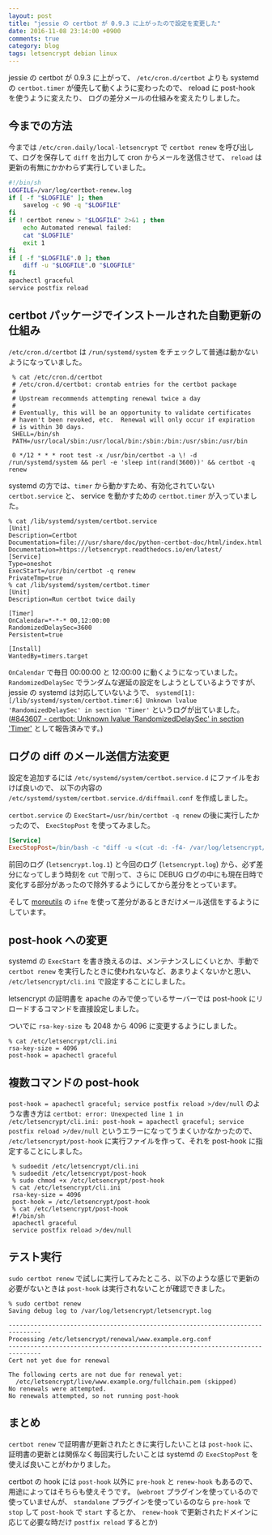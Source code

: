 ```yaml
---
layout: post
title: "jessie の certbot が 0.9.3 に上がったので設定を変更した"
date: 2016-11-08 23:14:00 +0900
comments: true
category: blog
tags: letsencrypt debian linux
---
```

jessie の certbot が 0.9.3 に上がって、
`/etc/cron.d/certbot` よりも systemd の `certbot.timer` が優先して動くように変わったので、
reload に post-hook を使うように変えたり、
ログの差分メールの仕組みを変えたりしました。

<!--more-->

## 今までの方法

今までは `/etc/cron.daily/local-letsencrypt` で `certbot renew` を呼び出して、ログを保存して `diff` を出力して cron からメールを送信させて、
`reload` は更新の有無にかかわらず実行していました。

```sh
#!/bin/sh
LOGFILE=/var/log/certbot-renew.log
if [ -f "$LOGFILE" ]; then
    savelog -c 90 -q "$LOGFILE"
fi
if ! certbot renew > "$LOGFILE" 2>&1 ; then
    echo Automated renewal failed:
    cat "$LOGFILE"
    exit 1
fi
if [ -f "$LOGFILE".0 ]; then
    diff -u "$LOGFILE".0 "$LOGFILE"
fi
apachectl graceful
service postfix reload
```

## certbot パッケージでインストールされた自動更新の仕組み

`/etc/cron.d/certbot` は `/run/systemd/system` をチェックして普通は動かないようになっていました。

```console
 % cat /etc/cron.d/certbot
 # /etc/cron.d/certbot: crontab entries for the certbot package
 #
 # Upstream recommends attempting renewal twice a day
 #
 # Eventually, this will be an opportunity to validate certificates
 # haven't been revoked, etc.  Renewal will only occur if expiration
 # is within 30 days.
 SHELL=/bin/sh
 PATH=/usr/local/sbin:/usr/local/bin:/sbin:/bin:/usr/sbin:/usr/bin
 
 0 */12 * * * root test -x /usr/bin/certbot -a \! -d /run/systemd/system && perl -e 'sleep int(rand(3600))' && certbot -q renew
```

systemd の方では、`timer` から動かすため、有効化されていない `certbot.service` と、 service を動かすための `certbot.timer` が入っていました。

```console
% cat /lib/systemd/system/certbot.service
[Unit]
Description=Certbot
Documentation=file:///usr/share/doc/python-certbot-doc/html/index.html
Documentation=https://letsencrypt.readthedocs.io/en/latest/
[Service]
Type=oneshot
ExecStart=/usr/bin/certbot -q renew
PrivateTmp=true
% cat /lib/systemd/system/certbot.timer
[Unit]
Description=Run certbot twice daily

[Timer]
OnCalendar=*-*-* 00,12:00:00
RandomizedDelaySec=3600
Persistent=true

[Install]
WantedBy=timers.target
```

`OnCalendar` で毎日 00:00:00 と 12:00:00 に動くようになっていました。
`RandomizedDelaySec` でランダムな遅延の設定をしようとしているようですが、
jessie の systemd は対応していないようで、
`systemd[1]: [/lib/systemd/system/certbot.timer:6] Unknown lvalue 'RandomizedDelaySec' in section 'Timer'`
というログが出ていました。
([#843607 - certbot: Unknown lvalue 'RandomizedDelaySec' in section 'Timer'](https://bugs.debian.org/843607 "#843607 - certbot: Unknown lvalue 'RandomizedDelaySec' in section 'Timer'") として報告済みです。)

## ログの diff のメール送信方法変更

設定を追加するには `/etc/systemd/system/certbot.service.d` にファイルをおけば良いので、
以下の内容の `/etc/systemd/system/certbot.service.d/diffmail.conf` を作成しました。

`certbot.service` の `ExecStart=/usr/bin/certbot -q renew` の後に実行したかったので、
`ExecStopPost` を使ってみました。

```ini
[Service]
ExecStopPost=/bin/bash -c "diff -u <(cut -d: -f4- /var/log/letsencrypt/letsencrypt.log.1 | egrep -v '^DEBUG') <(cut -d: -f4- /var/log/letsencrypt/letsencrypt.log | egrep -v '^DEBUG') | ifne mail -s 'Change certbot log' root"
```

前回のログ (`letsencrypt.log.1`) と今回のログ (`letsencrypt.log`) から、必ず差分になってしまう時刻を `cut` で削って、さらに DEBUG ログの中にも現在日時で変化する部分があったので除外するようにしてから差分をとっています。

そして [moreutils](https://packages.debian.org/moreutils "moreutils") の `ifne` を使って差分があるときだけメール送信をするようにしています。

## post-hook への変更

systemd の `ExecStart` を書き換えるのは、メンテナンスしにくいとか、手動で `certbot renew` を実行したときに使われないなど、あまりよくないかと思い、
`/etc/letsencrypt/cli.ini` で設定することにしました。

letsencrypt の証明書を apache のみで使っているサーバーでは post-hook にリロードするコマンドを直接設定しました。

ついでに `rsa-key-size` も 2048 から 4096 に変更するようにしました。

```console
% cat /etc/letsencrypt/cli.ini
rsa-key-size = 4096
post-hook = apachectl graceful
```

## 複数コマンドの post-hook

`post-hook = apachectl graceful; service postfix reload >/dev/null` のような書き方は
`certbot: error: Unexpected line 1 in /etc/letsencrypt/cli.ini: post-hook = apachectl graceful; service postfix reload >/dev/null`
というエラーになってうまくいかなかったので、
`/etc/letsencrypt/post-hook` に実行ファイルを作って、それを post-hook に指定することにしました。

```console
 % sudoedit /etc/letsencrypt/cli.ini
 % sudoedit /etc/letsencrypt/post-hook
 % sudo chmod +x /etc/letsencrypt/post-hook
 % cat /etc/letsencrypt/cli.ini
 rsa-key-size = 4096
 post-hook = /etc/letsencrypt/post-hook
 % cat /etc/letsencrypt/post-hook
 #!/bin/sh
 apachectl graceful
 service postfix reload >/dev/null
```

## テスト実行

`sudo certbot renew` で試しに実行してみたところ、以下のような感じで更新の必要がないときは `post-hook` は実行されないことが確認できました。

```console
% sudo certbot renew
Saving debug log to /var/log/letsencrypt/letsencrypt.log

-------------------------------------------------------------------------------
Processing /etc/letsencrypt/renewal/www.example.org.conf
-------------------------------------------------------------------------------
Cert not yet due for renewal

The following certs are not due for renewal yet:
  /etc/letsencrypt/live/www.example.org/fullchain.pem (skipped)
No renewals were attempted.
No renewals attempted, so not running post-hook
```

## まとめ

`certbot renew` で証明書が更新されたときに実行したいことは `post-hook` に、
証明書の更新とは関係なく毎回実行したいことは systemd の `ExecStopPost` を使えば良いことがわかりました。

certbot の hook には `post-hook` 以外に `pre-hook` と `renew-hook` もあるので、
用途によってはそちらも使えそうです。
(`webroot` プラグインを使っているので使っていませんが、
`standalone` プラグインを使っているのなら `pre-hook` で `stop` して `post-hook` で `start` するとか、
`renew-hook` で更新されたドメインに応じて必要な時だけ `postfix reload` するとか)
